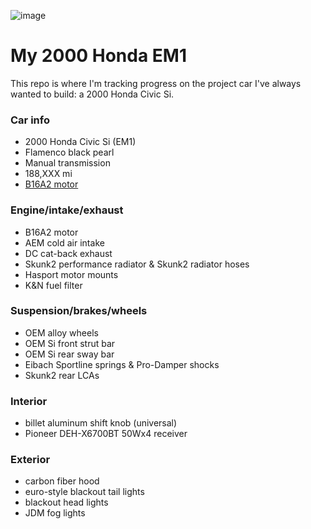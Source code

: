 ![image](photos/IMG_6168-retouch.jpg)

# My 2000 Honda EM1

This repo is where I'm tracking progress on the project car I've always wanted to build: a 2000 Honda Civic Si.

### Car info
- 2000 Honda Civic Si (EM1)
- Flamenco black pearl
- Manual transmission
- 188,XXX mi
- [B16A2 motor](https://en.wikipedia.org/wiki/Honda_B_engine#B16A2)

### Engine/intake/exhaust
- B16A2 motor
- AEM cold air intake
- DC cat-back exhaust
- Skunk2 performance radiator & Skunk2 radiator hoses
- Hasport motor mounts
- K&N fuel filter

### Suspension/brakes/wheels
- OEM alloy wheels
- OEM Si front strut bar
- OEM Si rear sway bar
- Eibach Sportline springs & Pro-Damper shocks
- Skunk2 rear LCAs

### Interior
- billet aluminum shift knob (universal)
- Pioneer DEH-X6700BT 50Wx4 receiver

### Exterior
- carbon fiber hood
- euro-style blackout tail lights
- blackout head lights
- JDM fog lights

